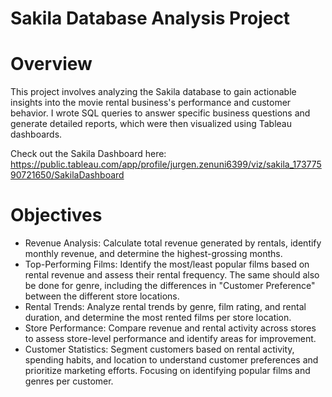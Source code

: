 # Sakila Database Analysis Project

# Overview 

This project involves analyzing the Sakila database to gain actionable insights into the movie rental business's performance and customer behavior. I wrote SQL queries to answer specific business questions and generate detailed reports, which were then visualized using Tableau dashboards.

Check out the Sakila Dashboard here: https://public.tableau.com/app/profile/jurgen.zenuni6399/viz/sakila_17377590721650/SakilaDashboard

# Objectives

- Revenue Analysis: Calculate total revenue generated by rentals, identify monthly revenue, and determine the highest-grossing months.
- Top-Performing Films: Identify the most/least popular films based on rental revenue and assess their rental frequency. The same should also be done for genre, including the differences in "Customer Preference" between the different store locations.
- Rental Trends: Analyze rental trends by genre, film rating, and rental duration, and determine the most rented films per store location.
- Store Performance: Compare revenue and rental activity across stores to assess store-level performance and identify areas for improvement.
- Customer Statistics: Segment customers based on rental activity, spending habits, and location to understand customer preferences and prioritize marketing efforts. Focusing on identifying popular films and genres per customer.

